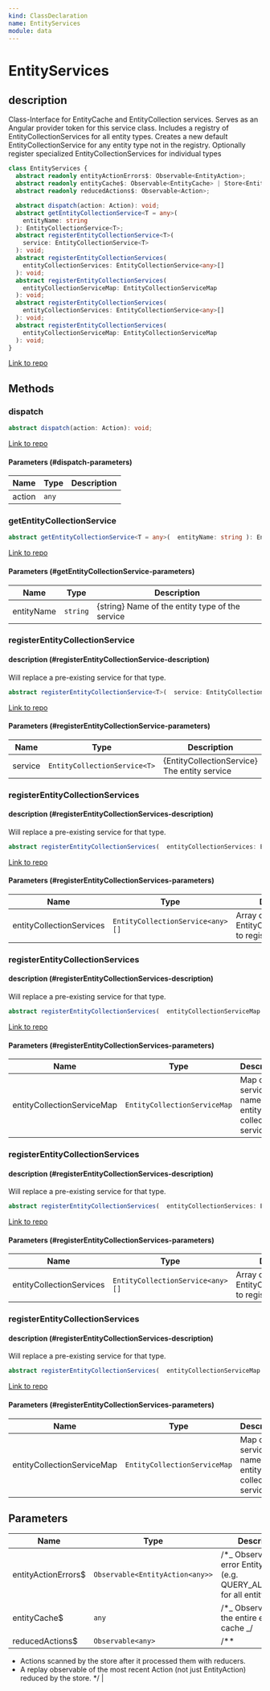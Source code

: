 ```yaml
---
kind: ClassDeclaration
name: EntityServices
module: data
---
```


# EntityServices

## description

Class-Interface for EntityCache and EntityCollection services.
Serves as an Angular provider token for this service class.
Includes a registry of EntityCollectionServices for all entity types.
Creates a new default EntityCollectionService for any entity type not in the registry.
Optionally register specialized EntityCollectionServices for individual types

```ts
class EntityServices {
  abstract readonly entityActionErrors$: Observable<EntityAction>;
  abstract readonly entityCache$: Observable<EntityCache> | Store<EntityCache>;
  abstract readonly reducedActions$: Observable<Action>;

  abstract dispatch(action: Action): void;
  abstract getEntityCollectionService<T = any>(
    entityName: string
  ): EntityCollectionService<T>;
  abstract registerEntityCollectionService<T>(
    service: EntityCollectionService<T>
  ): void;
  abstract registerEntityCollectionServices(
    entityCollectionServices: EntityCollectionService<any>[]
  ): void;
  abstract registerEntityCollectionServices(
    entityCollectionServiceMap: EntityCollectionServiceMap
  ): void;
  abstract registerEntityCollectionServices(
    entityCollectionServices: EntityCollectionService<any>[]
  ): void;
  abstract registerEntityCollectionServices(
    entityCollectionServiceMap: EntityCollectionServiceMap
  ): void;
}
```

[Link to repo](https://github.com/ngrx/platform/blob/master/modules/data/src/entity-services/entity-services.ts#L17-L67)

## Methods

### dispatch

```ts
abstract dispatch(action: Action): void;
```

[Link to repo](https://github.com/ngrx/platform/blob/master/modules/data/src/entity-services/entity-services.ts#L19-L19)

#### Parameters (#dispatch-parameters)

| Name   | Type  | Description |
| ------ | ----- | ----------- |
| action | `any` |             |

### getEntityCollectionService

```ts
abstract getEntityCollectionService<T = any>(  entityName: string ): EntityCollectionService<T>;
```

[Link to repo](https://github.com/ngrx/platform/blob/master/modules/data/src/entity-services/entity-services.ts#L30-L32)

#### Parameters (#getEntityCollectionService-parameters)

| Name       | Type     | Description                                     |
| ---------- | -------- | ----------------------------------------------- |
| entityName | `string` | {string} Name of the entity type of the service |

### registerEntityCollectionService

#### description (#registerEntityCollectionService-description)

Will replace a pre-existing service for that type.

```ts
abstract registerEntityCollectionService<T>(  service: EntityCollectionService<T> ): void;
```

[Link to repo](https://github.com/ngrx/platform/blob/master/modules/data/src/entity-services/entity-services.ts#L46-L48)

#### Parameters (#registerEntityCollectionService-parameters)

| Name    | Type                         | Description                                  |
| ------- | ---------------------------- | -------------------------------------------- |
| service | `EntityCollectionService<T>` | {EntityCollectionService} The entity service |

### registerEntityCollectionServices

#### description (#registerEntityCollectionServices-description)

Will replace a pre-existing service for that type.

```ts
abstract registerEntityCollectionServices(  entityCollectionServices: EntityCollectionService<any>[] ): void;
```

[Link to repo](https://github.com/ngrx/platform/blob/master/modules/data/src/entity-services/entity-services.ts#L54-L56)

#### Parameters (#registerEntityCollectionServices-parameters)

| Name                     | Type                             | Description                                   |
| ------------------------ | -------------------------------- | --------------------------------------------- |
| entityCollectionServices | `EntityCollectionService<any>[]` | Array of EntityCollectionServices to register |

### registerEntityCollectionServices

#### description (#registerEntityCollectionServices-description)

Will replace a pre-existing service for that type.

```ts
abstract registerEntityCollectionServices(  entityCollectionServiceMap: EntityCollectionServiceMap ): void;
```

[Link to repo](https://github.com/ngrx/platform/blob/master/modules/data/src/entity-services/entity-services.ts#L62-L65)

#### Parameters (#registerEntityCollectionServices-parameters)

| Name                       | Type                         | Description                                      |
| -------------------------- | ---------------------------- | ------------------------------------------------ |
| entityCollectionServiceMap | `EntityCollectionServiceMap` | Map of service-name to entity-collection-service |

### registerEntityCollectionServices

#### description (#registerEntityCollectionServices-description)

Will replace a pre-existing service for that type.

```ts
abstract registerEntityCollectionServices(  entityCollectionServices: EntityCollectionService<any>[] ): void;
```

[Link to repo](https://github.com/ngrx/platform/blob/master/modules/data/src/entity-services/entity-services.ts#L54-L56)

#### Parameters (#registerEntityCollectionServices-parameters)

| Name                     | Type                             | Description                                   |
| ------------------------ | -------------------------------- | --------------------------------------------- |
| entityCollectionServices | `EntityCollectionService<any>[]` | Array of EntityCollectionServices to register |

### registerEntityCollectionServices

#### description (#registerEntityCollectionServices-description)

Will replace a pre-existing service for that type.

```ts
abstract registerEntityCollectionServices(  entityCollectionServiceMap: EntityCollectionServiceMap ): void;
```

[Link to repo](https://github.com/ngrx/platform/blob/master/modules/data/src/entity-services/entity-services.ts#L62-L65)

#### Parameters (#registerEntityCollectionServices-parameters)

| Name                       | Type                         | Description                                      |
| -------------------------- | ---------------------------- | ------------------------------------------------ |
| entityCollectionServiceMap | `EntityCollectionServiceMap` | Map of service-name to entity-collection-service |

## Parameters

| Name                 | Type                            | Description                                                                           |
| -------------------- | ------------------------------- | ------------------------------------------------------------------------------------- |
| entityActionErrors\$ | `Observable<EntityAction<any>>` | /\*_ Observable of error EntityActions (e.g. QUERY_ALL_ERROR) for all entity types _/ |
| entityCache\$        | `any`                           | /\*_ Observable of the entire entity cache _/                                         |
| reducedActions\$     | `Observable<any>`               | /\*\*                                                                                 |

- Actions scanned by the store after it processed them with reducers.
- A replay observable of the most recent Action (not just EntityAction) reduced by the store.
  \*/ |
